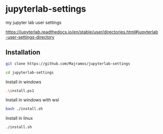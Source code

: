 # jupyterlab-settings
my jupyter lab user settings


https://jupyterlab.readthedocs.io/en/stable/user/directories.html#jupyterlab-user-settings-directory


## Installation

```bash
git clone https://github.com/Majramos/jupyterlab-settings

cd jupyterlab-settings
```

Install in windows
```bash
.\install.ps1
```

Install in windows with wsl
```bash
bash ./install.sh
```

Install in linux
```bash
./install.sh
```
